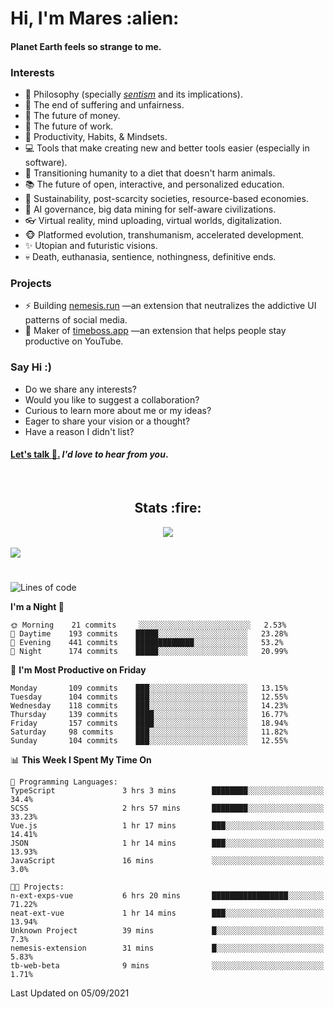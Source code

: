 <h1>Hi, I'm Mares :alien:</h1>

#### Planet Earth feels so strange to me.

### **Interests**

- 🌊 Philosophy (specially [_sentism_][sentismmedium] and its implications).
- 🎯 The end of suffering and unfairness.
- 💸 The future of money.
- 💼 The future of work.
- 🧠 Productivity, Habits, & Mindsets.
- 💻 Tools that make creating new and better tools easier (especially in software).
- 🥗 Transitioning humanity to a diet that doesn't harm animals.
- 📚 The future of open, interactive, and personalized education.
- 🌱 Sustainability, post-scarcity societies, resource-based economies.
- 🤖 AI governance, big data mining for self-aware civilizations.
- 👓 Virtual reality, mind uploading, virtual worlds, digitalization.
- 🐵 Platformed evolution, transhumanism, accelerated development.
- ✨ Utopian and futuristic visions.
- 💀 Death, euthanasia, sentience, nothingness, definitive ends.


### **Projects**

- ⚡ Building [nemesis.run](https://nemesis.run) —an extension that neutralizes the addictive UI patterns of social media.
- 💎 Maker of [timeboss.app](https://timeboss.app) —an extension that helps people stay productive on YouTube.


### **Say Hi :)**

- Do we share any interests?
- Would you like to suggest a collaboration?
- Curious to learn more about me or my ideas?
- Eager to share your vision or a thought?
- Have a reason I didn't list?

#### [Let's talk :wave:.](mailto:mareszhar@gmail.com) _I'd love to hear from you_.

[sentismmedium]: https://medium.com/@mareszhar/born-a-prisoner-a-reflection-about-life-its-struggles-and-a-plan-to-escape-d8566ce9b026

<br>

<h2 align="center">Stats :fire:</h2>

<div align="center">
  <img src="https://github-readme-streak-stats.herokuapp.com?user=mareszhar&theme=black-ice&hide_border=true&stroke=FFFFFF15&ring=DF8FFE&fire=DF8FFE&currStreakLabel=DF8FFE&background=1A232A&currStreakNum=86FFAB&dates=B1AAB3FF">
</div>

<!-- Add or remove this: &dates=B1AAB3FF at the end of the streak stats URL if they get bugged and aren't updating -->

<br>

<img src="https://activity-graph.herokuapp.com/graph?username=mareszhar&theme=nord&bg_color=00000000&color=979797&line=DF8FFE&point=00000000&area=true&hide_border=true">

<br>

<h1></h1>

<!--START_SECTION:waka-->
![Lines of code](https://img.shields.io/badge/From%20Hello%20World%20I%27ve%20Written-119126%20lines%20of%20code-blue)

**I'm a Night 🦉** 

```text
🌞 Morning    21 commits     ░░░░░░░░░░░░░░░░░░░░░░░░░   2.53% 
🌆 Daytime    193 commits    █████░░░░░░░░░░░░░░░░░░░░   23.28% 
🌃 Evening    441 commits    █████████████░░░░░░░░░░░░   53.2% 
🌙 Night      174 commits    █████░░░░░░░░░░░░░░░░░░░░   20.99%

```
📅 **I'm Most Productive on Friday** 

```text
Monday       109 commits    ███░░░░░░░░░░░░░░░░░░░░░░   13.15% 
Tuesday      104 commits    ███░░░░░░░░░░░░░░░░░░░░░░   12.55% 
Wednesday    118 commits    ███░░░░░░░░░░░░░░░░░░░░░░   14.23% 
Thursday     139 commits    ████░░░░░░░░░░░░░░░░░░░░░   16.77% 
Friday       157 commits    ████░░░░░░░░░░░░░░░░░░░░░   18.94% 
Saturday     98 commits     ███░░░░░░░░░░░░░░░░░░░░░░   11.82% 
Sunday       104 commits    ███░░░░░░░░░░░░░░░░░░░░░░   12.55%

```


📊 **This Week I Spent My Time On** 

```text
💬 Programming Languages: 
TypeScript               3 hrs 3 mins        ████████░░░░░░░░░░░░░░░░░   34.4% 
SCSS                     2 hrs 57 mins       ████████░░░░░░░░░░░░░░░░░   33.23% 
Vue.js                   1 hr 17 mins        ███░░░░░░░░░░░░░░░░░░░░░░   14.41% 
JSON                     1 hr 14 mins        ███░░░░░░░░░░░░░░░░░░░░░░   13.93% 
JavaScript               16 mins             ░░░░░░░░░░░░░░░░░░░░░░░░░   3.0%

🐱‍💻 Projects: 
n-ext-exps-vue           6 hrs 20 mins       █████████████████░░░░░░░░   71.22% 
neat-ext-vue             1 hr 14 mins        ███░░░░░░░░░░░░░░░░░░░░░░   13.94% 
Unknown Project          39 mins             █░░░░░░░░░░░░░░░░░░░░░░░░   7.3% 
nemesis-extension        31 mins             █░░░░░░░░░░░░░░░░░░░░░░░░   5.83% 
tb-web-beta              9 mins              ░░░░░░░░░░░░░░░░░░░░░░░░░   1.71%

```


 Last Updated on 05/09/2021
<!--END_SECTION:waka-->

